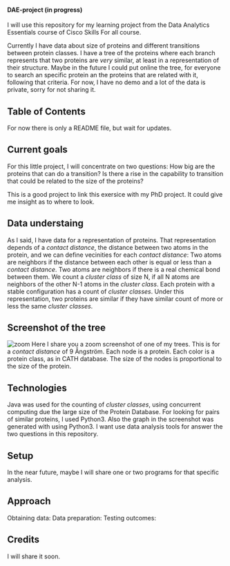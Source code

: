 #### DAE-project (in progress)

I will use this repository for my learning project from the Data Analytics Essentials course of Cisco Skills For all course.

Currently I have data about size of proteins and different transitions between protein classes.
I have a tree of the proteins where each branch represents that two proteins are _very_ similar, at least in a representation of their structure.
Maybe in the future I could put online the tree, for everyone to search an specific protein an the proteins that are related with it, following that criteria.
For now, I have no demo and a lot of the data is private, sorry for not sharing it.

## Table of Contents
For now there is only a README file, but wait for updates.

## Current goals

For this little project, I will concentrate on two questions:
How big are the proteins that can do a transition?
Is there a rise in the capability to transition that could be related to the size of the proteins?

This is a good project to link this exersice with my PhD project. It could give me insight as to where to look.

## Data understaing

As I said, I have data for a representation of proteins. That representation depends of a _contact distance_, the distance between two atoms in the protein, and we can define vecinities for each _contact distance_:
Two atoms are neighbors if the distance between each other is equal or less than a _contact distance_.
Two atoms are neighbors if there is a real chemical bond between them.
We count a _cluster class_ of size N, if all N atoms are neighbors of the other N-1 atoms in the _cluster class_.
Each protein with a stable configuration has a count of _cluster classes_.
Under this representation, two proteins are similar if they have similar count of more or less the same _cluster classes_.

## Screenshot of the tree
![zoom](https://github.com/nitramnauj/DAE-project/assets/141964349/f286812e-0782-407e-8294-95d3903f6fd8)
Here I share you a zoom screenshot of one of my trees.
This is for a _contact distance_ of 9 Ångström.
Each node is a protein. Each color is a protein class, as in CATH database.
The size of the nodes is proportional to the size of the protein.

## Technologies

Java was used for the counting of _cluster classes_, using concurrent computing due the large size of the Protein Database.
For looking for pairs of similar proteins, I used Python3. Also the graph in the screenshot was generated with using Python3.
I want use data analysis tools for answer the two questions in this repository.

## Setup
In the near future, maybe I will share one or two programs for that specific analysis.

## Approach
Obtaining data:
Data preparation:
Testing outcomes:

## Credits
I will share it soon.
